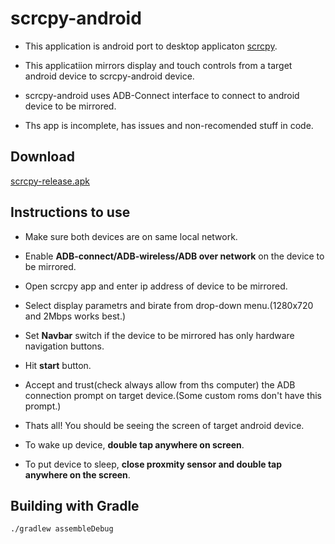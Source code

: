 # scrcpy-android

- This application is android port to desktop applicaton [scrcpy](https://github.com/Genymobile/scrcpy).

- This applicatiion mirrors display and touch controls from a target android device to scrcpy-android device.

- scrcpy-android uses ADB-Connect interface to connect to android device to be mirrored.

- Ths app is incomplete, has issues and non-recomended stuff in code.


## Download

[scrcpy-release.apk](https://gitlab.com/las2mile/scrcpy-android/raw/master/release/scrcpy-release.apk)


## Instructions to use

- Make sure both devices are on same local network.

- Enable **ADB-connect/ADB-wireless/ADB over network** on the device to be mirrored. 

- Open scrcpy app and enter ip address of device to be mirrored.

- Select display parametrs and birate from drop-down menu.(1280x720 and 2Mbps works best.)

- Set **Navbar** switch if the device to be mirrored has only hardware navigation buttons.

- Hit **start** button.

- Accept and trust(check always allow from ths computer) the ADB connection prompt on target device.(Some custom roms don't have this prompt.)

- Thats all! You should be seeing the screen of target android device.

- To wake up device, **double tap anywhere on screen**.

- To put device to sleep, **close proxmity sensor and double tap anywhere on the screen**. 


## Building with Gradle

    ./gradlew assembleDebug




